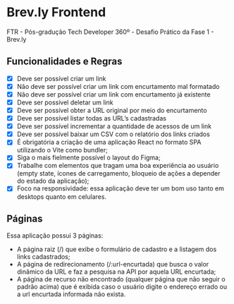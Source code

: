 # Brev.ly Frontend

FTR - Pós-gradução Tech Developer 360º - Desafio Prático da Fase 1 - Brev.ly

## Funcionalidades e Regras

- [x] Deve ser possível criar um link
- [x] Não deve ser possível criar um link com encurtamento mal formatado
- [x] Não deve ser possível criar um link com encurtamento já existente
- [x] Deve ser possível deletar um link
- [x] Deve ser possível obter a URL original por meio do encurtamento
- [x] Deve ser possível listar todas as URL’s cadastradas
- [x] Deve ser possível incrementar a quantidade de acessos de um link
- [x] Deve ser possível baixar um CSV com o relatório dos links criados
- [x] É obrigatória a criação de uma aplicação React no formato SPA utilizando o Vite como bundler;
- [x] Siga o mais fielmente possível o layout do Figma;
- [x] Trabalhe com elementos que tragam uma boa experiência ao usuário (empty state, ícones de carregamento, bloqueio de ações a depender do estado da aplicação);
- [x] Foco na responsividade: essa aplicação deve ter um bom uso tanto em desktops quanto em celulares.

## Páginas

Essa aplicação possui 3 páginas:

- A página raiz (/) que exibe o formulário de cadastro e a listagem dos links cadastrados;
- A página de redirecionamento (/:url-encurtada) que busca o valor dinâmico da URL e faz a pesquisa na API por aquela URL encurtada;
- A página de recurso não encontrado (qualquer página que não seguir o padrão acima) que é exibida caso o usuário digite o endereço errado ou a url encurtada informada não exista.
